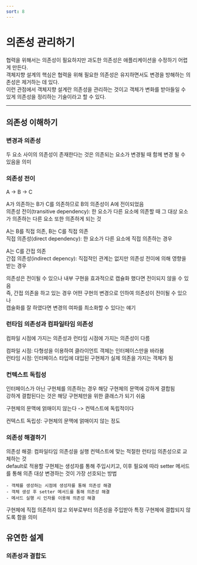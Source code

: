 ```yaml
---
sort: 8
---
```


# 의존성 관리하기

협력을 위해서는 의존성이 필요하지만 과도한 의존성은 애플리케이션을 수정하기 어렵게 만든다.  
객체지향 설계의 핵심은 협력을 위해 필요한 의존성은 유지하면서도 변경을 방해하는 의존성은 제거하는 데 있다.  
이런 관점에서 객체지향 설계란 의존성을 관리하는 것이고 객체가 변화를 받아들일 수 있게 의존성을 정리하는 기술이라고 할 수 있다.  

---

## 의존성 이해하기

### 변경과 의존성

두 요소 사이의 의존성이 존재한다는 것은 의존되는 요소가 변경될 때 함께 변경 될 수 있음을 의미

### 의존성 전이

A -> B -> C

A가 의존하는 B가 C를 의존하므로 B의 의존성이 A에 전이되었음  
의존성 전이(transitive dependency): 한 요소가 다른 요소에 의존할 때 그 대상 요소가 의존하는 다른 요소 또한 의존하게 되는 것  

A는 B를 직접 의존, B는 C를 직접 의존  
직접 의존성(direct dependency): 한 요소가 다른 요소에 직접 의존하는 경우  

A는 C를 간접 의존  
간접 의존성(indirect depency): 직접적인 관계는 없지만 의존성 전이에 의해 영향을 받는 경우

의존성은 전이될 수 있으나 내부 구현을 효과적으로 캡슐화 했다면 전이되지 않을 수 있음  
즉, 간접 의존을 하고 있는 경우 어떤 구현의 변경으로 인하여 의존성이 전이될 수 있으나  
캡술화를 잘 하였다면 변경의 여파를 최소화할 수 있다는 얘기

### 런타임 의존성과 컴파일타임 의존성

컴파일 시점에 가지는 의존성과 런타임 시점에 가지는 의존성이 다름  

컴파일 시점: 다형성을 이용하여 클라이언트 객체는 인터페이스만을 바라봄  
런타임 시점: 인터페이스 타입에 대입된 구현체가 실제 의존을 가지는 객체가 됨

### 컨텍스트 독립성

인터페이스가 아닌 구현체를 의존하는 경우 해당 구현체의 문맥에 강하게 결합됨  
강하게 결합된다는 것은 해당 구현체만을 위한 클래스가 되기 쉬움

구현체의 문맥에 얽매이지 않는다 -> 컨텍스트에 독립적이다

컨텍스트 독립성: 구현체의 문맥에 얽매이지 않는 정도

### 의존성 해결하기

의존성 해결: 컴파일타임 의존성을 실행 컨텍스트에 맞는 적절한 런타임 의존성으로 교체하는 것  
default로 적용할 구현체는 생성자를 통해 주입시키고, 이후 필요에 따라 setter 메서드를 통해 의존 대상 변경하는 것이 가장 선호되는 방법

    - 객체를 생성하는 시점에 생성자를 통해 의존성 해결
    - 객체 생성 후 setter 메서드를 통해 의존성 해결
    - 메서드 실행 시 인자를 이용해 의존성 해결

구현체에 직접 의존하지 않고 외부로부터 의존성을 주입받아 특정 구현체에 결합되지 않도록 함을 의미 

## 유연한 설계

### 의존성과 결합도






